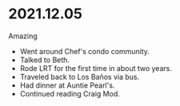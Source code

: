 # 2021.12.05

Amazing

- Went around Chef's condo community.
- Talked to Beth.
- Rode LRT for the first time in about two years.
- Traveled back to Los Baños via bus.
- Had dinner at Auntie Pearl's.
- Continued reading Craig Mod.

